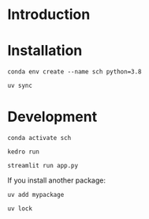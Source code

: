 # Introduction

# Installation

`conda env create --name sch python=3.8`

`uv sync`

# Development

`conda activate sch`

`kedro run`

`streamlit run app.py`

If you install another package:

`uv add mypackage`

`uv lock`
